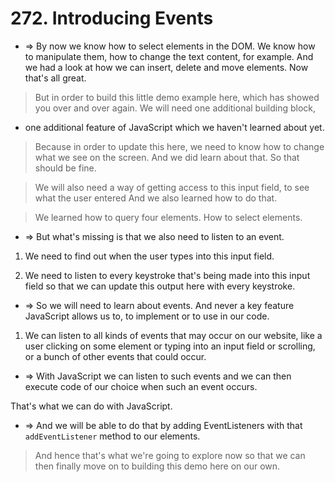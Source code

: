 # 272. Introducing Events

- => By now we know how to select elements in the DOM. We know how to manipulate them, how to change the text content, for example. And we had a look at how we can insert, delete and move elements. Now that's all great.

> But in order to build this little demo example here, which has showed you over and over again. We will need one additional building block,

- one additional feature of JavaScript which we haven't learned about yet.

> Because in order to update this here, we need to know how to change what we see on the screen. And we did learn about that. So that should be fine.

> We will also need a way of getting access to this input field, to see what the user entered And we also learned how to do that.

> We learned how to query four elements. How to select elements.

- => But what's missing is that we also need to listen to an event.

1. We need to find out when the user types into this input field.

2. We need to listen to every keystroke that's being made into this input field so that we can update this output here with every keystroke.

- => So we will need to learn about events. And never a key feature JavaScript allows us to, to implement or to use in our code.

1. We can listen to all kinds of events that may occur on our website, like a user clicking on some element or typing into an input field or scrolling, or a bunch of other events that could occur.

- => With JavaScript we can listen to such events and we can then execute code of our choice when such an event occurs.

That's what we can do with JavaScript.

- => And we will be able to do that by adding EventListeners with that `addEventListener` method to our elements.

> And hence that's what we're going to explore now so that we can then finally move on to building this demo here on our own.
